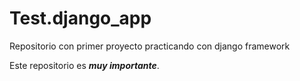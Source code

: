 # Test.django_app
Repositorio con primer proyecto practicando con django framework

Este repositorio es ***muy importante***.

